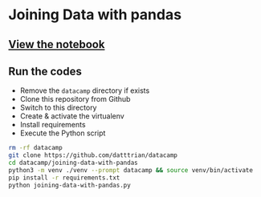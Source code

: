 # Joining Data with pandas

## [View the notebook](joining-data-with-pandas.ipynb)

## Run the codes

* Remove the `datacamp` directory if exists
* Clone this repository from Github
* Switch to this directory
* Create & activate the virtualenv
* Install requirements
* Execute the Python script

``` bash
rm -rf datacamp
git clone https://github.com/datttrian/datacamp
cd datacamp/joining-data-with-pandas
python3 -m venv ./venv --prompt datacamp && source venv/bin/activate
pip install -r requirements.txt
python joining-data-with-pandas.py
```